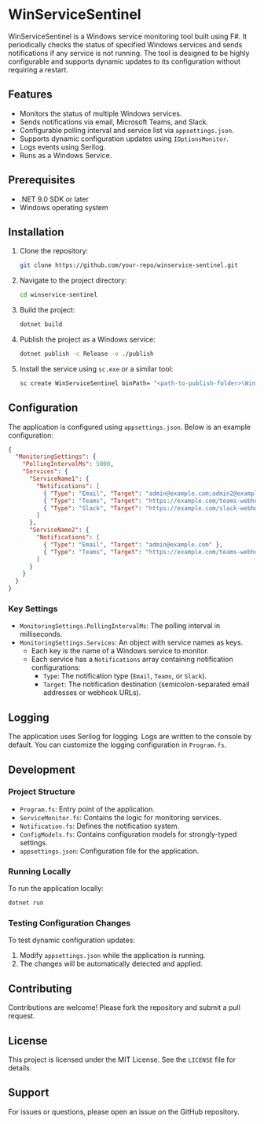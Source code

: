 # WinServiceSentinel

WinServiceSentinel is a Windows service monitoring tool built using F#. It periodically checks the status of specified Windows services and sends notifications if any service is not running. The tool is designed to be highly configurable and supports dynamic updates to its configuration without requiring a restart.

## Features

- Monitors the status of multiple Windows services.
- Sends notifications via email, Microsoft Teams, and Slack.
- Configurable polling interval and service list via `appsettings.json`.
- Supports dynamic configuration updates using `IOptionsMonitor`.
- Logs events using Serilog.
- Runs as a Windows Service.

## Prerequisites

- .NET 9.0 SDK or later
- Windows operating system

## Installation

1. Clone the repository:
   ```bash
   git clone https://github.com/your-repo/winservice-sentinel.git
   ```
2. Navigate to the project directory:
   ```bash
   cd winservice-sentinel
   ```
3. Build the project:
   ```bash
   dotnet build
   ```
4. Publish the project as a Windows service:
   ```bash
   dotnet publish -c Release -o ./publish
   ```
5. Install the service using `sc.exe` or a similar tool:
   ```bash
   sc create WinServiceSentinel binPath= "<path-to-publish-folder>\WinServiceSentinel.exe"
   ```

## Configuration

The application is configured using `appsettings.json`. Below is an example configuration:

```json
{
  "MonitoringSettings": {
    "PollingIntervalMs": 5000,
    "Services": {
      "ServiceName1": {
        "Notifications": [
          { "Type": "Email", "Target": "admin@example.com;admin2@example.com" },
          { "Type": "Teams", "Target": "https://example.com/teams-webhook" },
          { "Type": "Slack", "Target": "https://example.com/slack-webhook" }
        ]
      },
      "ServiceName2": {
        "Notifications": [
          { "Type": "Email", "Target": "admin@example.com" },
          { "Type": "Teams", "Target": "https://example.com/teams-webhook" }
        ]
      }
    }
  }
}
```

### Key Settings

- `MonitoringSettings.PollingIntervalMs`: The polling interval in milliseconds.
- `MonitoringSettings.Services`: An object with service names as keys.
  - Each key is the name of a Windows service to monitor.
  - Each service has a `Notifications` array containing notification configurations:
    - `Type`: The notification type (`Email`, `Teams`, or `Slack`).
    - `Target`: The notification destination (semicolon-separated email addresses or webhook URLs).

## Logging

The application uses Serilog for logging. Logs are written to the console by default. You can customize the logging configuration in `Program.fs`.

## Development

### Project Structure

- `Program.fs`: Entry point of the application.
- `ServiceMonitor.fs`: Contains the logic for monitoring services.
- `Notification.fs`: Defines the notification system.
- `ConfigModels.fs`: Contains configuration models for strongly-typed settings.
- `appsettings.json`: Configuration file for the application.

### Running Locally

To run the application locally:
```bash
dotnet run
```

### Testing Configuration Changes

To test dynamic configuration updates:
1. Modify `appsettings.json` while the application is running.
2. The changes will be automatically detected and applied.

## Contributing

Contributions are welcome! Please fork the repository and submit a pull request.

## License

This project is licensed under the MIT License. See the `LICENSE` file for details.

## Support

For issues or questions, please open an issue on the GitHub repository.

